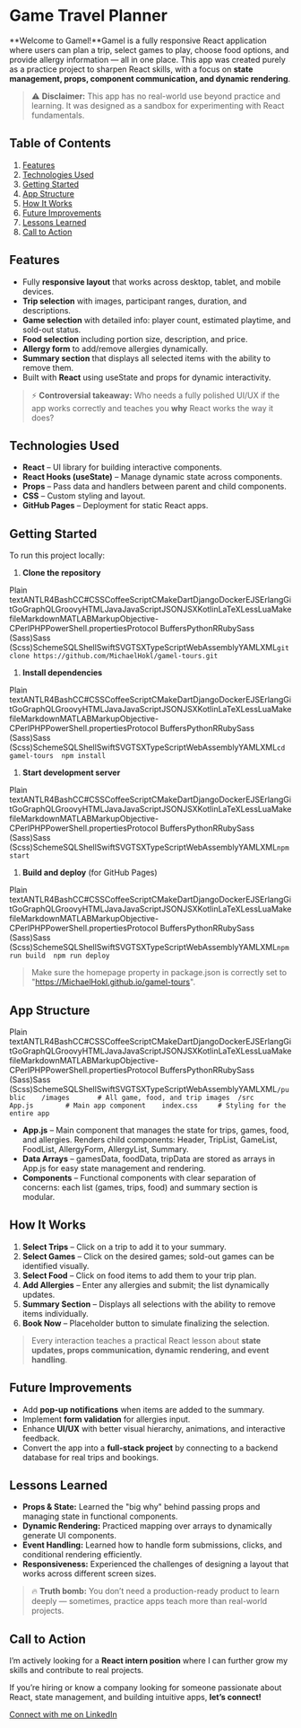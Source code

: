 # Game Travel Planner

**Welcome to Gamel!**Gamel is a fully responsive React application where users can plan a trip, select games to play, choose food options, and provide allergy information — all in one place. This app was created purely as a practice project to sharpen React skills, with a focus on **state management, props, component communication, and dynamic rendering**.

> ⚠️ **Disclaimer:** This app has no real-world use beyond practice and learning. It was designed as a sandbox for experimenting with React fundamentals.

## Table of Contents

1.  [Features](#features)
2.  [Technologies Used](#technologies-used)
3.  [Getting Started](#getting-started)
4.  [App Structure](#app-structure)
5.  [How It Works](#how-it-works)
6.  [Future Improvements](#future-improvements)
7.  [Lessons Learned](#lessons-learned)
8.  [Call to Action](#call-to-action)

## Features

- Fully **responsive layout** that works across desktop, tablet, and mobile devices.
- **Trip selection** with images, participant ranges, duration, and descriptions.
- **Game selection** with detailed info: player count, estimated playtime, and sold-out status.
- **Food selection** including portion size, description, and price.
- **Allergy form** to add/remove allergies dynamically.
- **Summary section** that displays all selected items with the ability to remove them.
- Built with **React** using useState and props for dynamic interactivity.

> ⚡ **Controversial takeaway:** Who needs a fully polished UI/UX if the app works correctly and teaches you **why** React works the way it does?

## Technologies Used

- **React** – UI library for building interactive components.
- **React Hooks (useState)** – Manage dynamic state across components.
- **Props** – Pass data and handlers between parent and child components.
- **CSS** – Custom styling and layout.
- **GitHub Pages** – Deployment for static React apps.

## Getting Started

To run this project locally:

1.  **Clone the repository**

Plain textANTLR4BashCC#CSSCoffeeScriptCMakeDartDjangoDockerEJSErlangGitGoGraphQLGroovyHTMLJavaJavaScriptJSONJSXKotlinLaTeXLessLuaMakefileMarkdownMATLABMarkupObjective-CPerlPHPPowerShell.propertiesProtocol BuffersPythonRRubySass (Sass)Sass (Scss)SchemeSQLShellSwiftSVGTSXTypeScriptWebAssemblyYAMLXML` git clone https://github.com/MichaelHokl/gamel-tours.git `

1.  **Install dependencies**

Plain textANTLR4BashCC#CSSCoffeeScriptCMakeDartDjangoDockerEJSErlangGitGoGraphQLGroovyHTMLJavaJavaScriptJSONJSXKotlinLaTeXLessLuaMakefileMarkdownMATLABMarkupObjective-CPerlPHPPowerShell.propertiesProtocol BuffersPythonRRubySass (Sass)Sass (Scss)SchemeSQLShellSwiftSVGTSXTypeScriptWebAssemblyYAMLXML` cd gamel-tours  npm install `

1.  **Start development server**

Plain textANTLR4BashCC#CSSCoffeeScriptCMakeDartDjangoDockerEJSErlangGitGoGraphQLGroovyHTMLJavaJavaScriptJSONJSXKotlinLaTeXLessLuaMakefileMarkdownMATLABMarkupObjective-CPerlPHPPowerShell.propertiesProtocol BuffersPythonRRubySass (Sass)Sass (Scss)SchemeSQLShellSwiftSVGTSXTypeScriptWebAssemblyYAMLXML` npm start `

1.  **Build and deploy** (for GitHub Pages)

Plain textANTLR4BashCC#CSSCoffeeScriptCMakeDartDjangoDockerEJSErlangGitGoGraphQLGroovyHTMLJavaJavaScriptJSONJSXKotlinLaTeXLessLuaMakefileMarkdownMATLABMarkupObjective-CPerlPHPPowerShell.propertiesProtocol BuffersPythonRRubySass (Sass)Sass (Scss)SchemeSQLShellSwiftSVGTSXTypeScriptWebAssemblyYAMLXML` npm run build  npm run deploy `

> Make sure the homepage property in package.json is correctly set to "https://MichaelHokl.github.io/gamel-tours".

## App Structure

Plain textANTLR4BashCC#CSSCoffeeScriptCMakeDartDjangoDockerEJSErlangGitGoGraphQLGroovyHTMLJavaJavaScriptJSONJSXKotlinLaTeXLessLuaMakefileMarkdownMATLABMarkupObjective-CPerlPHPPowerShell.propertiesProtocol BuffersPythonRRubySass (Sass)Sass (Scss)SchemeSQLShellSwiftSVGTSXTypeScriptWebAssemblyYAMLXML` /public    /images       # All game, food, and trip images  /src    App.js        # Main app component    index.css     # Styling for the entire app `

- **App.js** – Main component that manages the state for trips, games, food, and allergies. Renders child components: Header, TripList, GameList, FoodList, AllergyForm, AllergyList, Summary.
- **Data Arrays** – gamesData, foodData, tripData are stored as arrays in App.js for easy state management and rendering.
- **Components** – Functional components with clear separation of concerns: each list (games, trips, food) and summary section is modular.

## How It Works

1.  **Select Trips** – Click on a trip to add it to your summary.
2.  **Select Games** – Click on the desired games; sold-out games can be identified visually.
3.  **Select Food** – Click on food items to add them to your trip plan.
4.  **Add Allergies** – Enter any allergies and submit; the list dynamically updates.
5.  **Summary Section** – Displays all selections with the ability to remove items individually.
6.  **Book Now** – Placeholder button to simulate finalizing the selection.

> Every interaction teaches a practical React lesson about **state updates, props communication, dynamic rendering, and event handling**.

## Future Improvements

- Add **pop-up notifications** when items are added to the summary.
- Implement **form validation** for allergies input.
- Enhance **UI/UX** with better visual hierarchy, animations, and interactive feedback.
- Convert the app into a **full-stack project** by connecting to a backend database for real trips and bookings.

## Lessons Learned

- **Props & State:** Learned the "big why" behind passing props and managing state in functional components.
- **Dynamic Rendering:** Practiced mapping over arrays to dynamically generate UI components.
- **Event Handling:** Learned how to handle form submissions, clicks, and conditional rendering efficiently.
- **Responsiveness:** Experienced the challenges of designing a layout that works across different screen sizes.

> 🔥 **Truth bomb:** You don’t need a production-ready product to learn deeply — sometimes, practice apps teach more than real-world projects.

## Call to Action

I’m actively looking for a **React intern position** where I can further grow my skills and contribute to real projects.

If you’re hiring or know a company looking for someone passionate about React, state management, and building intuitive apps, **let’s connect!**

[Connect with me on LinkedIn](https://www.linkedin.com/in/michaelhokl)
